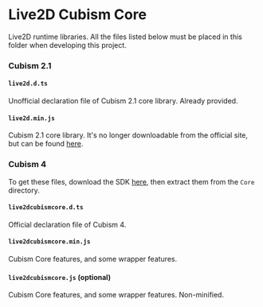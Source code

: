 # Live2D Cubism Core

Live2D runtime libraries. All the files listed below must be placed in this folder when developing this project. 

### Cubism 2.1

#### `live2d.d.ts`

Unofficial declaration file of Cubism 2.1 core library. Already provided.

#### `live2d.min.js`

Cubism 2.1 core library. It's no longer downloadable from the official site, but can be found [here](https://github.com/dylanNew/live2d/tree/master/webgl/Live2D/lib).

### Cubism 4

To get these files, download the SDK [here](https://www.live2d.com/download/cubism-sdk/download-web/), then extract them from the `Core` directory.

#### `live2dcubismcore.d.ts`

Official declaration file of Cubism 4.

#### `live2dcubismcore.min.js`

Cubism Core features, and some wrapper features.

#### `live2dcubismcore.js` (optional)

Cubism Core features, and some wrapper features. Non-minified.

